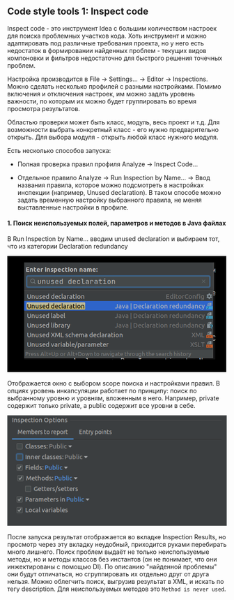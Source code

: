 ## Code style tools 1: Inspect code


Inspect code - это инструмент Idea с большим количеством настроек для поиска проблемных участков кода.
Хоть инструмент и можно адаптировать под различные требования проекта, но у него есть недостаток в формировании
найденных проблем - текущих видов компоновки и фильтров недостаточно для быстрого решения точечных проблем.

Настройка производится в File -> Settings... -> Editor -> Inspections.
Можно сделать несколько профилей с разными настройками. Помимо включения и отключения настроек, им можно задать
уровень важности, по которым их можно будет группировать во время просмотра результатов.

Областью проверки может быть класс, модуль, весь проект и т.д. Для возможности выбрать конкретный класс - его нужно предварительно открыть. Для выбора модуля - открыть любой класс нужного модуля.

Есть несколько способов запуска:

- Полная проверка правил профиля Analyze -> Inspect Code...

- Отдельное правило Analyze -> Run Inspection by Name... -> Ввод названия правила, которое можно подсмотреть
в настройках инспекции (например, Unused declaration).
В таком способе можно задать временную настройку выбранного правила, не меняя выставленные настройки в профиле.

#### 1. Поиск неиспользуемых полей, параметров и методов в Java файлах

В Run Inspection by Name... вводим unused declaration и выбираем тот, что из категории Declaration redundancy

![Arrangement](../images/tools/inspect_code/unused_declaration.png)

Отображается окно с выбором scope поиска и настройками правил.
В опциях уровень инкапсуляции работает по принципу: поиск по выбранному уровню и уровням, вложенным в него.
Например, private содержит только private, а public содержит все уровни в себе.

![Arrangement](../images/tools/inspect_code/unused_declaration2.png)

После запуска результат отображается во вкладке Inspection Results, но просмотр через эту вкладку неудобный,
приходится руками перебирать много лишнего.
Поиск проблем выдаёт не только неиспользуемые методы, но и методы классов без инстантов
(он не понимает, что они инжектированы с помощью DI).
По описанию "найденной проблемы" они будут отличаться, но сгруппировать их отдельно друг от друга нельзя.
Можно облегчить поиск, выгрузив результат в XML, и искать по тегу description.
Для неиспользуемых методов это `Method is never used`.